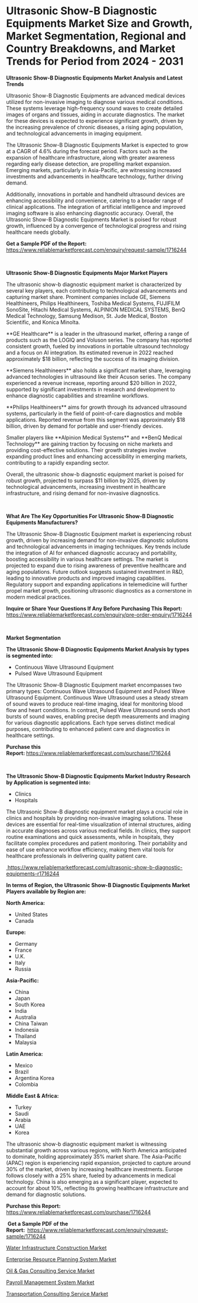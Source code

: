 <p><h1>Ultrasonic Show-B Diagnostic Equipments Market Size and Growth, Market Segmentation, Regional and Country Breakdowns, and Market Trends for Period from 2024 -  2031</h1></p><p><strong>Ultrasonic Show-B Diagnostic Equipments Market Analysis and Latest Trends</strong></p>
<p><p>Ultrasonic Show-B Diagnostic Equipments are advanced medical devices utilized for non-invasive imaging to diagnose various medical conditions. These systems leverage high-frequency sound waves to create detailed images of organs and tissues, aiding in accurate diagnostics. The market for these devices is expected to experience significant growth, driven by the increasing prevalence of chronic diseases, a rising aging population, and technological advancements in imaging equipment.</p><p>The Ultrasonic Show-B Diagnostic Equipments Market is expected to grow at a CAGR of 4.6% during the forecast period. Factors such as the expansion of healthcare infrastructure, along with greater awareness regarding early disease detection, are propelling market expansion. Emerging markets, particularly in Asia-Pacific, are witnessing increased investments and advancements in healthcare technology, further driving demand. </p><p>Additionally, innovations in portable and handheld ultrasound devices are enhancing accessibility and convenience, catering to a broader range of clinical applications. The integration of artificial intelligence and improved imaging software is also enhancing diagnostic accuracy. Overall, the Ultrasonic Show-B Diagnostic Equipments Market is poised for robust growth, influenced by a convergence of technological progress and rising healthcare needs globally.</p></p>
<p><strong>Get a Sample PDF of the Report:&nbsp;</strong> <a href="https://www.reliablemarketforecast.com/enquiry/request-sample/1716244?utm_campaign=1567&utm_medium=2&utm_source=Github&utm_content=ia&utm_term=23102024&utm_id=ultrasonic-show-b-diagnostic-equipments">https://www.reliablemarketforecast.com/enquiry/request-sample/1716244</a></p>
<p>&nbsp;</p>
<p><strong>Ultrasonic Show-B Diagnostic Equipments Major Market Players</strong></p>
<p><p>The ultrasonic show-b diagnostic equipment market is characterized by several key players, each contributing to technological advancements and capturing market share. Prominent companies include GE, Siemens Healthineers, Philips Healthineers, Toshiba Medical Systems, FUJIFILM SonoSite, Hitachi Medical Systems, ALPINION MEDICAL SYSTEMS, BenQ Medical Technology, Samsung Medison, St. Jude Medical, Boston Scientific, and Konica Minolta.</p><p>**GE Healthcare** is a leader in the ultrasound market, offering a range of products such as the LOGIQ and Voluson series. The company has reported consistent growth, fueled by innovations in portable ultrasound technology and a focus on AI integration. Its estimated revenue in 2022 reached approximately $18 billion, reflecting the success of its imaging division.</p><p>**Siemens Healthineers** also holds a significant market share, leveraging advanced technologies in ultrasound like their Acuson series. The company experienced a revenue increase, reporting around $20 billion in 2022, supported by significant investments in research and development to enhance diagnostic capabilities and streamline workflows.</p><p>**Philips Healthineers** aims for growth through its advanced ultrasound systems, particularly in the field of point-of-care diagnostics and mobile applications. Reported revenue from this segment was approximately $18 billion, driven by demand for portable and user-friendly devices.</p><p>Smaller players like **Alpinion Medical Systems** and **BenQ Medical Technology** are gaining traction by focusing on niche markets and providing cost-effective solutions. Their growth strategies involve expanding product lines and enhancing accessibility in emerging markets, contributing to a rapidly expanding sector.</p><p>Overall, the ultrasonic show-b diagnostic equipment market is poised for robust growth, projected to surpass $11 billion by 2025, driven by technological advancements, increasing investment in healthcare infrastructure, and rising demand for non-invasive diagnostics.</p></p>
<p>&nbsp;</p>
<p><strong>What Are The Key Opportunities For Ultrasonic Show-B Diagnostic Equipments Manufacturers?</strong></p>
<p><p>The Ultrasonic Show-B Diagnostic Equipment market is experiencing robust growth, driven by increasing demand for non-invasive diagnostic solutions and technological advancements in imaging techniques. Key trends include the integration of AI for enhanced diagnostic accuracy and portability, boosting accessibility in various healthcare settings. The market is projected to expand due to rising awareness of preventive healthcare and aging populations. Future outlook suggests sustained investment in R&D, leading to innovative products and improved imaging capabilities. Regulatory support and expanding applications in telemedicine will further propel market growth, positioning ultrasonic diagnostics as a cornerstone in modern medical practices.</p></p>
<p><strong>Inquire or Share Your Questions If Any Before Purchasing This Report:</strong> <a href="https://www.reliablemarketforecast.com/enquiry/pre-order-enquiry/1716244?utm_campaign=1567&utm_medium=2&utm_source=Github&utm_content=ia&utm_term=23102024&utm_id=ultrasonic-show-b-diagnostic-equipments">https://www.reliablemarketforecast.com/enquiry/pre-order-enquiry/1716244</a></p>
<p>&nbsp;</p>
<p><strong>Market Segmentation</strong></p>
<p><strong>The Ultrasonic Show-B Diagnostic Equipments Market Analysis by types is segmented into:</strong></p>
<p><ul><li>Continuous Wave Ultrasound Equipment</li><li>Pulsed Wave Ultrasound Equipment</li></ul></p>
<p><p>The Ultrasonic Show-B Diagnostic Equipment market encompasses two primary types: Continuous Wave Ultrasound Equipment and Pulsed Wave Ultrasound Equipment. Continuous Wave Ultrasound uses a steady stream of sound waves to produce real-time imaging, ideal for monitoring blood flow and heart conditions. In contrast, Pulsed Wave Ultrasound sends short bursts of sound waves, enabling precise depth measurements and imaging for various diagnostic applications. Each type serves distinct medical purposes, contributing to enhanced patient care and diagnostics in healthcare settings.</p></p>
<p><strong>Purchase this Report:&nbsp;</strong><a href="https://www.reliablemarketforecast.com/purchase/1716244?utm_campaign=1567&utm_medium=2&utm_source=Github&utm_content=ia&utm_term=23102024&utm_id=ultrasonic-show-b-diagnostic-equipments">https://www.reliablemarketforecast.com/purchase/1716244</a></p>
<p>&nbsp;</p>
<p><strong>The Ultrasonic Show-B Diagnostic Equipments Market Industry Research by Application is segmented into:</strong></p>
<p><ul><li>Clinics</li><li>Hospitals</li></ul></p>
<p><p>The Ultrasonic Show-B diagnostic equipment market plays a crucial role in clinics and hospitals by providing non-invasive imaging solutions. These devices are essential for real-time visualization of internal structures, aiding in accurate diagnoses across various medical fields. In clinics, they support routine examinations and quick assessments, while in hospitals, they facilitate complex procedures and patient monitoring. Their portability and ease of use enhance workflow efficiency, making them vital tools for healthcare professionals in delivering quality patient care.</p></p>
<p><a href="https://www.reliablemarketforecast.com/ultrasonic-show-b-diagnostic-equipments-r1716244?utm_campaign=1567&utm_medium=2&utm_source=Github&utm_content=ia&utm_term=23102024&utm_id=ultrasonic-show-b-diagnostic-equipments">&nbsp;https://www.reliablemarketforecast.com/ultrasonic-show-b-diagnostic-equipments-r1716244</a></p>
<p><strong>In terms of Region, the Ultrasonic Show-B Diagnostic Equipments Market Players available by Region are:</strong></p>
<p>
    <p> <strong> North America: </strong>
        <ul>
            <li>United States</li>
            <li>Canada</li>
        </ul>
        </p> 
    <p> <strong> Europe: </strong>
        <ul>
            <li>Germany</li>
            <li>France</li>
            <li>U.K.</li>
            <li>Italy</li>
            <li>Russia</li>
        </ul>
        </p> 
    <p> <strong> Asia-Pacific: </strong>
        <ul>
            <li>China</li>
            <li>Japan</li>
            <li>South Korea</li>
            <li>India</li>
            <li>Australia</li>
            <li>China Taiwan</li>
            <li>Indonesia</li>
            <li>Thailand</li>
            <li>Malaysia</li>
        </ul>
        </p> 
    <p> <strong> Latin America: </strong>
        <ul>
            <li>Mexico</li>
            <li>Brazil</li>
            <li>Argentina Korea</li>
            <li>Colombia</li>
        </ul>
        </p> 
    <p> <strong> Middle East & Africa: </strong>
        <ul>
            <li>Turkey</li>
            <li>Saudi</li>
            <li>Arabia</li>
            <li>UAE</li>
            <li>Korea</li>
        </ul>
    </p>
    </p>
<p><p>The ultrasonic show-b diagnostic equipment market is witnessing substantial growth across various regions, with North America anticipated to dominate, holding approximately 35% market share. The Asia-Pacific (APAC) region is experiencing rapid expansion, projected to capture around 30% of the market, driven by increasing healthcare investments. Europe follows closely with a 25% share, fueled by advancements in medical technology. China is also emerging as a significant player, expected to account for about 10%, reflecting its growing healthcare infrastructure and demand for diagnostic solutions.</p></p>
<p><strong>Purchase this Report: </strong><a href="https://www.reliablemarketforecast.com/purchase/1716244?utm_campaign=1567&utm_medium=2&utm_source=Github&utm_content=ia&utm_term=23102024&utm_id=ultrasonic-show-b-diagnostic-equipments">https://www.reliablemarketforecast.com/purchase/1716244</a></p>
<p>&nbsp;<strong>Get a Sample PDF of the Report:&nbsp;&nbsp;</strong><a href="https://www.reliablemarketforecast.com/enquiry/request-sample/1716244?utm_campaign=1567&utm_medium=2&utm_source=Github&utm_content=ia&utm_term=23102024&utm_id=ultrasonic-show-b-diagnostic-equipments">https://www.reliablemarketforecast.com/enquiry/request-sample/1716244</a></p>
<p><strong></strong></p>
<p><p><a href="https://www.linkedin.com/pulse/water-infrastructure-construction-value-chain-analysis-zqive?utm_campaign=1567&utm_medium=2&utm_source=Github&utm_content=ia&utm_term=23102024&utm_id=ultrasonic-show-b-diagnostic-equipments">Water Infrastructure Construction Market</a></p><p><a href="https://www.linkedin.com/pulse/pulse-enterprise-resource-planning-system-rhythms-change-qa8zc?utm_campaign=1567&utm_medium=2&utm_source=Github&utm_content=ia&utm_term=23102024&utm_id=ultrasonic-show-b-diagnostic-equipments">Enterprise Resource Planning System Market</a></p><p><a href="https://www.linkedin.com/pulse/global-oil-gas-consulting-service-market-exploring-share-alffe?utm_campaign=1567&utm_medium=2&utm_source=Github&utm_content=ia&utm_term=23102024&utm_id=ultrasonic-show-b-diagnostic-equipments">Oil & Gas Consulting Service Market</a></p><p><a href="https://www.linkedin.com/pulse/payroll-management-system-market-size-share-trends-analysis-j9oce?utm_campaign=1567&utm_medium=2&utm_source=Github&utm_content=ia&utm_term=23102024&utm_id=ultrasonic-show-b-diagnostic-equipments">Payroll Management System Market</a></p><p><a href="https://www.linkedin.com/pulse/transportation-consulting-service-market-trends-insights-pk7ue?utm_campaign=1567&utm_medium=2&utm_source=Github&utm_content=ia&utm_term=23102024&utm_id=ultrasonic-show-b-diagnostic-equipments">Transportation Consulting Service Market</a></p></p>